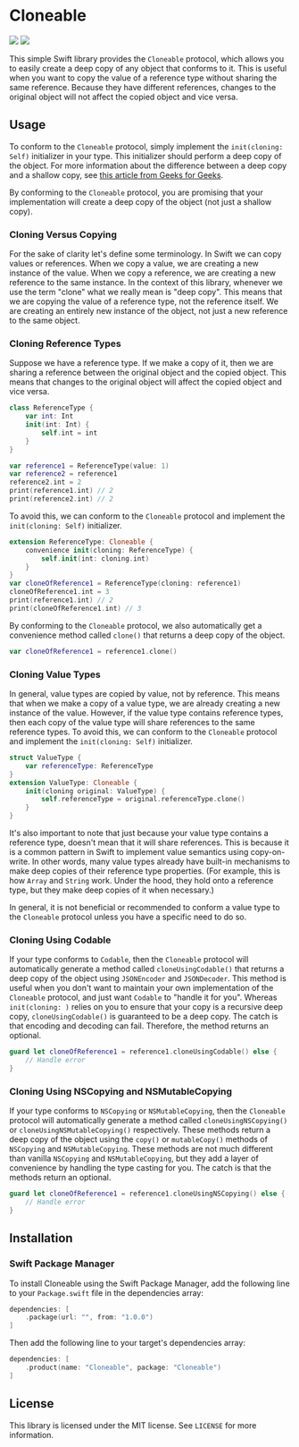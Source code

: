 # Cloneable
[![](https://img.shields.io/endpoint?url=https%3A%2F%2Fswiftpackageindex.com%2Fapi%2Fpackages%2FDandyLyons%2FCloneable%2Fbadge%3Ftype%3Dswift-versions)](https://swiftpackageindex.com/DandyLyons/Cloneable)
[![](https://img.shields.io/endpoint?url=https%3A%2F%2Fswiftpackageindex.com%2Fapi%2Fpackages%2FDandyLyons%2FCloneable%2Fbadge%3Ftype%3Dplatforms)](https://swiftpackageindex.com/DandyLyons/Cloneable)

This simple Swift library provides the `Cloneable` protocol, which allows you to easily create a deep copy of any object that conforms to it. This is useful when you 
want to copy the value of a reference type without sharing the same reference. Because they have different references, changes to the original object will not affect the
copied object and vice versa.

## Usage
To conform to the `Cloneable` protocol, simply implement the `init(cloning: Self)` initializer in your type. This initializer should perform a deep copy of the object. For more
information about the difference between a deep copy and a shallow copy, see [this article from Geeks for Geeks](https://www.geeksforgeeks.org/difference-between-shallow-and-deep-copy-of-a-class/).

By conforming to the `Cloneable` protocol, you are promising that your implementation will create a deep copy of the object (not just a shallow copy). 

### Cloning Versus Copying
For the sake of clarity let's define some terminology. In Swift we can copy values or references. When we copy a value, we are creating a new instance of the value. When we copy a reference, we are creating a new reference to the same instance. In the context of this library, whenever we use the term "clone" what we really mean is "deep copy". This means that we are copying the value of a reference type, not the reference itself. We are creating an entirely new instance of the object, not just a new reference to the same object.

### Cloning Reference Types
Suppose we have a reference type. If we make a copy of it, then we are sharing a reference between the original object and the copied object. This means that changes to the original object will affect the copied object and vice versa. 

```swift
class ReferenceType {
    var int: Int
    init(int: Int) {
        self.int = int
    }
}

var reference1 = ReferenceType(value: 1)
var reference2 = reference1
reference2.int = 2
print(reference1.int) // 2
print(reference2.int) // 2
```

To avoid this, we can conform to the `Cloneable` protocol and implement the `init(cloning: Self)` initializer.

```swift
extension ReferenceType: Cloneable {
    convenience init(cloning: ReferenceType) {
        self.init(int: cloning.int)
    }
}
var cloneOfReference1 = ReferenceType(cloning: reference1)
cloneOfReference1.int = 3
print(reference1.int) // 2
print(cloneOfReference1.int) // 3
```

By conforming to the `Cloneable` protocol, we also automatically get a convenience method called `clone()` that returns a deep copy of the object.

```swift
var cloneOfReference1 = reference1.clone()
```

### Cloning Value Types
In general, value types are copied by value, not by reference. This means that when we make a copy of a value type, we are already creating a new instance of the value. However, if the value type contains reference types, then each copy of the value type will share references to the same reference types. To avoid this, we can conform to the `Cloneable` protocol and implement the `init(cloning: Self)` initializer.

```swift
struct ValueType {
    var referenceType: ReferenceType
}
extension ValueType: Cloneable {
    init(cloning original: ValueType) {
        self.referenceType = original.referenceType.clone()
    }
}
```

It's also important to note that just because your value type contains a reference type, doesn't mean that it will share references. This is because it is a common pattern in Swift to implement value semantics using copy-on-write. In other words, many value types already have built-in mechanisms to make deep copies of their reference type properties. (For example, this is how `Array` and `String` work. Under the hood, they hold onto a reference type, but they make deep copies of it when necessary.)

In general, it is not beneficial or recommended to conform a value type to the `Cloneable` protocol unless you have a specific need to do so.

### Cloning Using Codable
If your type conforms to `Codable`, then the `Cloneable` protocol will automatically generate a method called 
`cloneUsingCodable()` that returns a deep copy of the object using `JSONEncoder` and `JSONDecoder`. This method is useful when you don't want to maintain your own implementation of the `Cloneable` protocol, and just want `Codable`  to "handle it for you". Whereas `init(cloning: )` relies on you to ensure that your copy is a recursive deep copy, `cloneUsingCodable()` is guaranteed to be a deep copy. The catch is that encoding and decoding can fail. Therefore, the method returns an optional.

```swift
guard let cloneOfReference1 = reference1.cloneUsingCodable() else {
    // Handle error
}
```

### Cloning Using NSCopying and NSMutableCopying
If your type conforms to `NSCopying` or `NSMutableCopying`, then the `Cloneable` protocol will automatically generate a method called `cloneUsingNSCopying()` or `cloneUsingNSMutableCopying()` respectively. These methods return a deep copy of the object using the `copy()` or `mutableCopy()` methods of `NSCopying` and `NSMutableCopying`. These methods are not much different than vanilla `NSCopying` and `NSMutableCopying`, but they add a layer of convenience by handling the type casting for you. The catch is that the methods return an optional.

```swift
guard let cloneOfReference1 = reference1.cloneUsingNSCopying() else {
    // Handle error
}
```

## Installation
### Swift Package Manager
To install Cloneable using the Swift Package Manager, add the following line to your `Package.swift` file in the dependencies array:

```swift
dependencies: [
    .package(url: "", from: "1.0.0")
]
```

Then add the following line to your target's dependencies array:

```swift
dependencies: [
    .product(name: "Cloneable", package: "Cloneable")
]
```

## License
This library is licensed under the MIT license. See `LICENSE` for more information.
